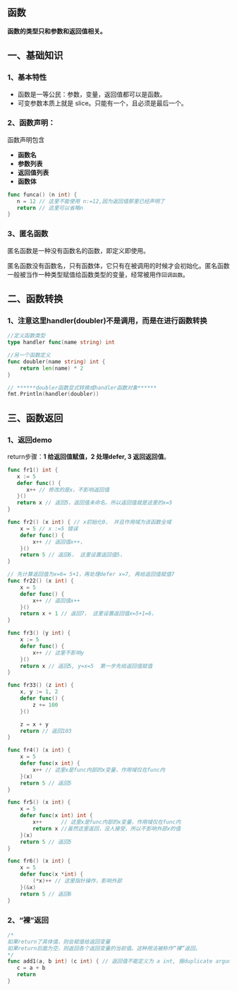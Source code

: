 ## 函数
**函数的类型只和参数和返回值相关。**

## 一、基础知识
### 1、基本特性
* 函数是一等公民：参数，变量，返回值都可以是函数。
* 可变参数本质上就是 slice。只能有一个，且必须是最后一个。

### 2、函数声明：
函数声明包含
* **函数名**
* **参数列表**
* **返回值列表**
* **函数体**

```go
func funca() (n int) {
   n = 12 // 这里不能使用 n:=12,因为返回值那里已经声明了
   return // 这里可以省略n
}
```

### 3、匿名函数
匿名函数是一种没有函数名的函数，即定义即使用。

匿名函数没有函数名，只有函数体，它只有在被调用的时候才会初始化。匿名函数一般被当作一种类型赋值给函数类型的变量，经常被用作`回调函数`。

## 二、函数转换

### 1、注意这里handler(doubler)不是调用，而是在进行函数转换

```go
//定义函数类型
type handler func(name string) int

//另一个函数定义
func doubler(name string) int {
	return len(name) * 2
}

// ******doubler函数显式转换成handler函数对象******
fmt.Println(handler(doubler))
```

## 三、函数返回

### 1、返回demo

return步骤：**1 给返回值赋值，2 处理defer,  3 返回返回值**。

```go
func fr1() int {
   x := 5
   defer func() {
      x++ // 修改的是x，不影响返回值
   }()
   return x // 返回5，返回值未命名，所以返回值就是这里的x=5
}

func fr2() (x int) { // x初始化0， 并且作用域为该函数全域
	x = 5 // x :=5 错误
	defer func() {
		x++ // 返回值x++，
	}()
	return 5 // 返回6， 这里设置返回值5，
}

// 先计算返回值为x=6= 5+1，再处理defer x=7, 再给返回值赋值7
func fr22() (x int) {
	x = 5
	defer func() {
		x++ // 返回值x++
	}()
	return x + 1 // 返回7， 这里设置返回值x=5+1=6，
}

func fr3() (y int) {
	x := 5
	defer func() {
		x++ // 这里不影响y
	}()
	return x // 返回5, y=x=5  第一步先给返回值赋值
}

func fr33() (z int) {
	x, y := 1, 2
	defer func() {
		z += 100
	}()

	z = x + y
	return // 返回103
}

func fr4() (x int) {
	x = 5
	defer func(x int) {
		x++ // 这里x是func内部的x变量，作用域仅在func内
	}(x)
	return 5 // 返回5
}

func fr5() (x int) {
	x = 5
	defer func(x int) int {
		x++      // 这里x是func内部的x变量，作用域仅在func内
		return x //虽然这里返回，没人接受，所以不影响外部x的值
	}(x)
	return 5 // 返回5
}

func fr6() (x int) {
	x = 5
	defer func(x *int) {
		(*x)++ // 这里指针操作，影响外部
	}(&x)
	return 5 // 返回6
}
```

### 2、“裸”返回

```go
/*
如果return了具体值，则会赋值给返回变量
如果return后面为空，则返回各个返回变量的当前值。这种用法被称作“裸”返回。
*/
func add1(a, b int) (c int) { // 返回值不能定义为 a int, 报duplicate argument a
   c = a + b
   return
}
```

